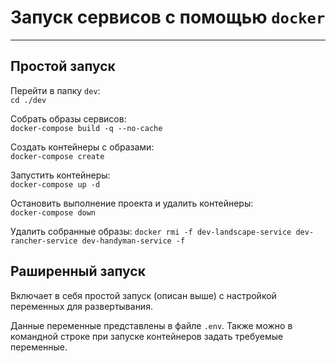# Запуск сервисов с помощью `docker`
___

## Простой запуск
Перейти в папку `dev`:<br>
`cd ./dev`

Собрать образы сервисов:<br>
`docker-compose build -q --no-cache`

Создать контейнеры с образами:<br>
`docker-compose create`

Запустить контейнеры:<br>
`docker-compose up -d`

Остановить выполнение проекта и удалить контейнеры:<br>
`docker-compose down`

Удалить собранные образы:
`docker rmi -f dev-landscape-service dev-rancher-service dev-handyman-service -f`


## Раширенный запуск
Включает в себя простой запуск (описан выше) 
с настройкой переменных для развертывания.

Данные переменные представлены в файле `.env`.
Также можно в командной строке при 
запуске контейнеров задать требуемые переменные.
